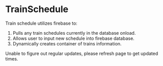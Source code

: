 # TrainSchedule

Train schedule utilizes firebase to:

1. Pulls any train schedules currently in the database onload.
2. Allows user to input new schedule into firebase database.
3. Dynamically creates container of trains information.

Unable to figure out regular updates, please refresh page to get updated times.